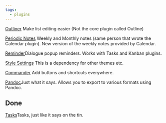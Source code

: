 ```yaml
---
tags:
  - plugins
---
```



[Outliner](obsidian://show-plugin?id=obsidian-outliner) Make list editing easier (Not the core plugin called Outline)

[Periodic Notes](obsidian://show-plugin?id=periodic-notes) Weekly and Monthly notes (same person that wrote the Calendar plugin). New version of the weekly notes provided by Calendar.

[Reminder](obsidian://show-plugin?id=obsidian-reminder-plugin)Dialogue popup reminders. Works with Tasks and Kanban plugins.

[Style Settings](obsidian://show-plugin?id=obsidian-style-settings) This is a dependency for other themes etc.

[Commander](obsidian://show-plugin?id=cmdr) Add buttons and shortcuts everywhere.

[Pandoc](obsidian://show-plugin?id=obsidian-pandoc)Just what it says. Allows you to export to various formats using Pandoc.

## Done

[Tasks](obsidian://show-plugin?id=obsidian-tasks-plugin)Tasks, just like it says on the tin.